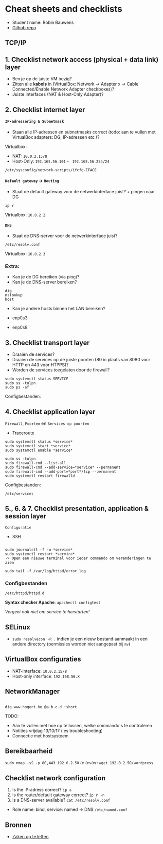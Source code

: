 # Cheat sheets and checklists

- Student name: Robin Bauwens
- [Github repo](https://github.com/HoGentTIN/elnx-sme-RobinBauwens)
<!--
## Basic commands


| Task                | Command |
| :---                | :---    |
| Query IP-adress(es) | `ip a`  |


## Git workflow


Simple workflow for a personal project without other contributors:

| Task                                         | Command                   |
| :---                                         | :---                      |
| Current project status                       | `git status`              |
| Select files to be committed                 | `git add FILE...`         |
| Commit changes to local repository           | `git commit -m 'MESSAGE'` |
| Push local changes to remote repository      | `git push`                |
| Pull changes from remote repository to local | `git pull`                |
-->

## TCP/IP

## 1. Checklist network access (physical + data link) layer

- Ben je op de juiste VM bezig?
- Zitten alle **kabels** in (VirtualBox: Network -> Adapter x -> Cable Connected/Enable Network Adapter checkboxes)?
- Juiste interfaces (NAT & Host-Only Adapter)?

## 2. Checklist internet layer

#### `IP-adressering & Subnetmask`

- Staan alle IP-adressen en subnetmasks correct (todo: aan te vullen met VirtualBox adapters: DG, IP-adressen etc.)?

Virtualbox:
* NAT: `10.0.2.15/8`
* Host-Only: `192.168.56.101` - ` 192.168.56.254/24`

`/etc/sysconfig/network-scripts/ifcfg-IFACE`


#### `Default gateway` -> `Routing`

- Staat de default gateway voor de netwerkinterface juist? + pingen naar DG

`ip r`

Virtualbox: `10.0.2.2`

#### `DNS`

- Staat de DNS-server voor de netwerkinterface juist?

`/etc/resolv.conf`

Virtualbox: `10.0.2.3`

### Extra:

- Kan je de DG bereiken (via ping)?
- Kan je de DNS-server bereiken?
 ```
 dig
 nslookup
 host
 ```
- Kan je andere hosts binnen het LAN bereiken?

- enp0s3
- enp0s8



## 3. Checklist transport layer

- Draaien de services?
- Draaien de services op de juiste poorten (80 in plaats van 8080 voor HTTP en 443 voor HTPPS)?
- Worden de services toegelaten door de firewall?



```
sudo systemctl status SERVICE
sudo ss -tulpn
sudo ps -ef
```


Configbestanden:



## 4. Checklist application layer

`Firewall`, `Poorten` en `Services op poorten`

- Traceroute

```
sudo systemctl status *service*
sudo systemctl start *service*
sudo systemctl enable *service*

sudo ss -tulpn
sudo firewall-cmd --list-all
sudo firewall-cmd --add-service=*service* --permanent
sudo firewall-cmd --add-port=*port*/tcp --permanent
sudo systemctl restart firewalld
```


Configbestanden:

`/etc/services`

## 5., 6. & 7.  Checklist presentation, application & session layer

`Configuratie`

- SSH


```

sudo journalctl -f -u *service*
sudo systemctl restart *service*
-> Open een nieuwe terminal voor ieder commando om veranderingen te zien

sudo tail -f /var/log/httpd/error_log

```

### Configbestanden

`/etc/httpd/httpd.d`

**Syntax checker Apache**: `apachectl configtest`

*Vergeet ook niet om service te herstarten!*

## SELinux

- `sudo resolvecon -R .` indien je een nieuw bestand aanmaakt in een andere directory (permissies worden niet aangepast bij `mv`)

## VirtualBox configuraties

- NAT-interface: `10.0.2.15/8`
- Host-only interface: `192.168.56.X`


## NetworkManager

```

dig www.hogent.be @a.b.c.d +short

```


TODO: 
- Aan te vullen met hoe op te lossen, welke commando's te controleren
- Notities vrijdag 13/10/17 (les troubleshooting)
- Connectie met hostsysteem


## Bereikbaarheid

`sudo nmap -sS -p 80,443 192.0.2.50` *te testen*
`wget 192.0.2.50/wordpress`

## Checklist network configuration

1. Is the IP-adress correct? `ip a`
2. Is the router/default gateway correct? `ip r -n`
3. Is a DNS-server available? `cat /etc/resolv.conf`

- Role name: bind, service: named -> DNS   `/etc/named.conf`


## Bronnen

- [Zaken op te letten](https://everythingsysadmin.com/dumb-things-to-check.html)




